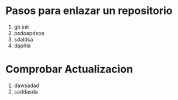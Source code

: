 # Pasos para enlazar un repositorio

1. git init
2. psdoapdsoa
3. sdaldsa
4. dapñla

# Comprobar Actualizacion

1. dawsadad
2. saddasda
